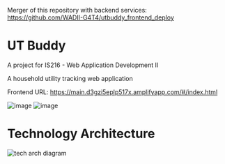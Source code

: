 Merger of this repository with backend services: <br/>
https://github.com/WADII-G4T4/utbuddy_frontend_deploy <br/>

# UT Buddy
A project for IS216 - Web Application Development II

A household utility tracking web application

Frontend URL:
https://main.d3gzi5eplp517x.amplifyapp.com/#/index.html

![image](https://user-images.githubusercontent.com/87269785/202987160-9b05572c-f1ac-4c91-a65b-eeacc0fea7c8.png)
![image](https://user-images.githubusercontent.com/87269785/202987291-ace836fc-5587-4cc9-bfa3-bb4f103e72a5.png)

# Technology Architecture
![tech arch diagram](https://user-images.githubusercontent.com/87269785/202986914-7f21b99f-44f2-48dd-af32-c287b562f17b.jpg)


